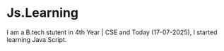 # Js.Learning
I am a B.tech stutent in 4th Year | CSE and Today (17-07-2025), I started learning Java Script.
